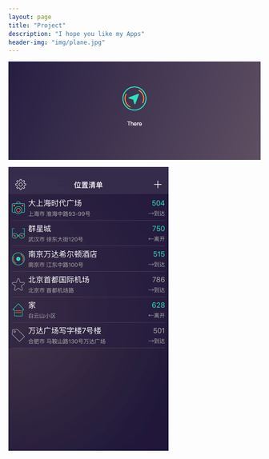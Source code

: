 ```yaml
---
layout: page
title: "Project"
description: "I hope you like my Apps"
header-img: "img/plane.jpg"
---
```


<center>
    <p><img src="https://github.com/ZeroJian/ZeroJian.github.io/blob/master/img/ThereLogo.png?raw=true" align="center"></p>
</center>

![image1](https://github.com/ZeroJian/ZeroJian.github.io/blob/master/img/There1.png?raw=true)